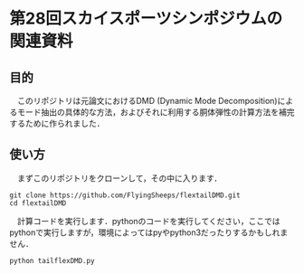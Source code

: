 # 第28回スカイスポーツシンポジウムの関連資料

## 目的
　このリポジトリは元論文におけるDMD (Dynamic Mode Decomposition)によるモード抽出の具体的な方法，およびそれに利用する胴体弾性の計算方法を補完するために作られました．

## 使い方
　まずこのリポジトリをクローンして，その中に入ります．
```
git clone https://github.com/FlyingSheeps/flextailDMD.git
cd flextailDMD
```
　計算コードを実行します．pythonのコードを実行してください，ここではpythonで実行しますが，環境によってはpyやpython3だったりするかもしれません．
```
python tailflexDMD.py
```